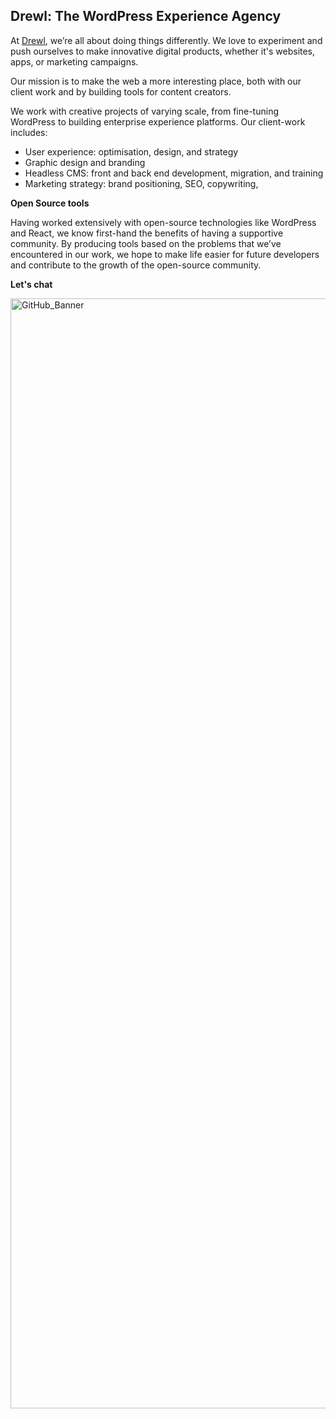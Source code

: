 **Drewl: The WordPress Experience Agency**
--
At [Drewl](https://drewl.com/), we’re all about doing things differently. We love to experiment and push ourselves to make innovative digital products, whether it's websites, apps, or marketing campaigns.  

Our mission is to make the web a more interesting place, both with our client work and by building tools for content creators.

We work with creative projects of varying scale, from fine-tuning WordPress to building enterprise experience platforms. Our client-work includes:

-   User experience: optimisation, design, and strategy
-   Graphic design and branding
-   Headless CMS: front and back end development, migration, and training
-   Marketing strategy: brand positioning, SEO, copywriting,

**Open Source tools**

Having worked extensively with open-source technologies like WordPress and React, we know first-hand the benefits of having a supportive community. By producing tools based on the problems that we’ve encountered in our work, we hope to make life easier for future developers and contribute to the growth of the open-source community.

**Let's chat**

[<img width="1776" alt="GitHub_Banner" src="https://user-images.githubusercontent.com/13052749/190631836-cf9ed322-dae8-4032-8d0c-7b8e738465f8.png">](https://drewl.com/contact)
